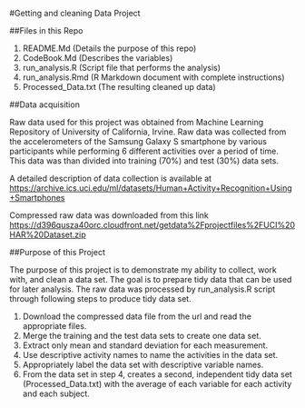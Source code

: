 #Getting and cleaning Data Project

##Files in this Repo

1. README.Md  (Details the purpose of this repo)
2. CodeBook.Md (Describes the variables)
3. run_analysis.R (Script file that performs the analysis)
4. run_analysis.Rmd (R Markdown document with complete instructions)
5. Processed_Data.txt (The resulting cleaned up data)


##Data acquisition 

Raw data used for this project was obtained from Machine Learning Repository of University of California, Irvine. Raw data was collected from the accelerometers of the Samsung Galaxy S smartphone by various participants while performing 6 different activities over a period of time. This data was than divided into training (70%) and test (30%) data sets. 

A detailed description of data collection is available at
https://archive.ics.uci.edu/ml/datasets/Human+Activity+Recognition+Using+Smartphones

Compressed raw data was downloaded from this link
https://d396qusza40orc.cloudfront.net/getdata%2Fprojectfiles%2FUCI%20HAR%20Dataset.zip 

##Purpose of this Project

The purpose of this project is to demonstrate my ability to collect, work with, and clean a data set. The goal is to prepare tidy data that can be used for later analysis. The raw data was processed by run_analysis.R script through following steps to produce tidy data set. 

1. Download the compressed data file from the url and read the appropriate files. 
2. Merge the training and the test data sets to create one data set.
3. Extract only mean and standard deviation for each measurement. 
4. Use descriptive activity names to name the activities in the data set.
5. Appropriately label the data set with descriptive variable names. 
6. From the data set in step 4, creates a second, independent tidy data set (Processed_Data.txt) with the average of each variable for each activity and each subject.


